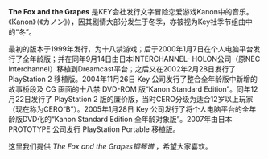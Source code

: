 

**The Fox and the Grapes**
是KEY会社发行文字冒险恋爱游戏Kanon中的音乐。《Kanon》（《カノン》），因其剧情大部分发生于冬季，亦被视为Key社季节组曲中的“冬”。

  
最初的版本于1999年发行，为十八禁游戏；后于2000年1月7日在个人电脑平台发行了全年龄版；并在同年9月14日由日本INTERCHANNEL-
HOLON公司（原NEC Interchannel）移植到Dreamcast平台；之后又在2002年2月28日发行了 PlayStation 2
移植版。2004年11月26日 Key 公司发行了整合全年龄版中新增的故事桥段及 CG 画面的十八禁 DVD-ROM 版“Kanon Standard
Edition”。同年12月22日发行了 PlayStation 2
版的廉价版，当时CERO分级为适合12岁以上玩家（现在称为CERO“B”）。2005年1月28日 Key
公司发行了将个人电脑平台的全年龄版DVD化的“Kanon Standard Edition 全年龄对象版”。2007年由日本 PROTOTYPE 公司发行
PlayStation Portable 移植版。

  
这里我们提供 _The Fox and the Grapes钢琴谱_ ，希望大家喜欢。

